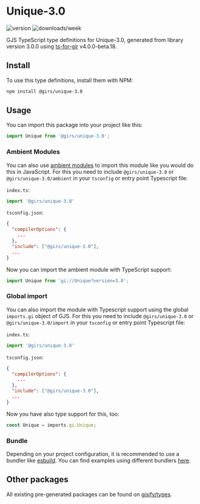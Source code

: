 
# Unique-3.0

![version](https://img.shields.io/npm/v/@girs/unique-3.0)
![downloads/week](https://img.shields.io/npm/dw/@girs/unique-3.0)


GJS TypeScript type definitions for Unique-3.0, generated from library version 3.0.0 using [ts-for-gir](https://github.com/gjsify/ts-for-gir) v4.0.0-beta.18.


## Install

To use this type definitions, install them with NPM:
```bash
npm install @girs/unique-3.0
```

## Usage

You can import this package into your project like this:
```ts
import Unique from '@girs/unique-3.0';
```

### Ambient Modules

You can also use [ambient modules](https://github.com/gjsify/ts-for-gir/tree/main/packages/cli#ambient-modules) to import this module like you would do this in JavaScript.
For this you need to include `@girs/unique-3.0` or `@girs/unique-3.0/ambient` in your `tsconfig` or entry point Typescript file:

`index.ts`:
```ts
import '@girs/unique-3.0'
```

`tsconfig.json`:
```json
{
  "compilerOptions": {
    ...
  },
  "include": ["@girs/unique-3.0"],
  ...
}
```

Now you can import the ambient module with TypeScript support: 

```ts
import Unique from 'gi://Unique?version=3.0';
```

### Global import

You can also import the module with Typescript support using the global `imports.gi` object of GJS.
For this you need to include `@girs/unique-3.0` or `@girs/unique-3.0/import` in your `tsconfig` or entry point Typescript file:

`index.ts`:
```ts
import '@girs/unique-3.0'
```

`tsconfig.json`:
```json
{
  "compilerOptions": {
    ...
  },
  "include": ["@girs/unique-3.0"],
  ...
}
```

Now you have also type support for this, too:

```ts
const Unique = imports.gi.Unique;
```

### Bundle

Depending on your project configuration, it is recommended to use a bundler like [esbuild](https://esbuild.github.io/). You can find examples using different bundlers [here](https://github.com/gjsify/ts-for-gir/tree/main/examples).

## Other packages

All existing pre-generated packages can be found on [gjsify/types](https://github.com/gjsify/types).

